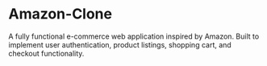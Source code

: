# Amazon-Clone
 A fully functional e-commerce web application inspired by Amazon. Built to implement user authentication, product listings, shopping cart, and checkout functionality.
